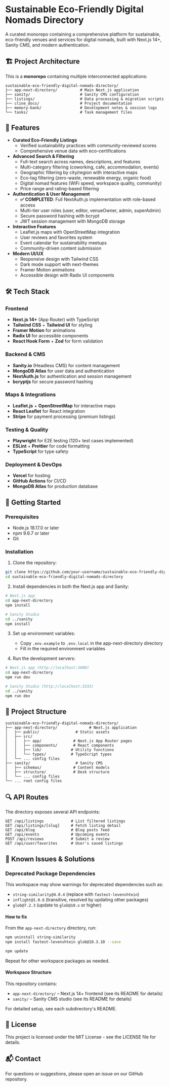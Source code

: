 # Sustainable Eco-Friendly Digital Nomads Directory

A curated monorepo containing a comprehensive platform for sustainable, eco-friendly venues and services for digital nomads, built with Next.js 14+, Sanity CMS, and modern authentication.

## 🏗️ Project Architecture

This is a **monorepo** containing multiple interconnected applications:

```
sustainable-eco-friendly-digital-nomads-directory/
├── app-next-directory/          # Main Next.js application
├── sanity/                      # Sanity CMS configuration
├── listings/                    # Data processing & migration scripts
├── cline_docs/                  # Project documentation
├── memory-bank/                 # Development notes & session logs
└── tasks/                       # Task management files
```

## 🌱 Features

- **Curated Eco-Friendly Listings**
  - Verified sustainability practices with community-reviewed scores
  - Comprehensive venue data with eco-certifications
- **Advanced Search & Filtering**
  - Full-text search across names, descriptions, and features
  - Multi-category filtering (coworking, cafe, accommodation, events)
  - Geographic filtering by city/region with interactive maps
  - Eco-tag filtering (zero-waste, renewable energy, organic food)
  - Digital nomad features (WiFi speed, workspace quality, community)
  - Price range and rating-based filtering
- **Authentication & User Management**
  - **✅ COMPLETED**: Full NextAuth.js implementation with role-based access
  - Multi-tier user roles (user, editor, venueOwner, admin, superAdmin)
  - Secure password hashing with bcrypt
  - JWT session management with MongoDB storage
- **Interactive Features**
  - Leaflet.js maps with OpenStreetMap integration
  - User reviews and favorites system
  - Event calendar for sustainability meetups
  - Community-driven content submission
- **Modern UI/UX**
  - Responsive design with Tailwind CSS
  - Dark mode support with next-themes
  - Framer Motion animations
  - Accessible design with Radix UI components

## 🛠️ Tech Stack

### Frontend
- **Next.js 14+** (App Router) with TypeScript
- **Tailwind CSS** + **Tailwind UI** for styling
- **Framer Motion** for animations
- **Radix UI** for accessible components
- **React Hook Form** + **Zod** for form validation

### Backend & CMS
- **Sanity.io** (Headless CMS) for content management
- **MongoDB Atlas** for user data and authentication
- **NextAuth.js** for authentication and session management
- **bcryptjs** for secure password hashing

### Maps & Integrations
- **Leaflet.js** + **OpenStreetMap** for interactive maps
- **React Leaflet** for React integration
- **Stripe** for payment processing (premium listings)

### Testing & Quality
- **Playwright** for E2E testing (120+ test cases implemented)
- **ESLint** + **Prettier** for code formatting
- **TypeScript** for type safety

### Deployment & DevOps
- **Vercel** for hosting
- **GitHub Actions** for CI/CD
- **MongoDB Atlas** for production database

## 🚀 Getting Started

### Prerequisites

- Node.js 18.17.0 or later
- npm 9.6.7 or later
- Git

### Installation

1. Clone the repository:

```bash
git clone https://github.com/your-username/sustainable-eco-friendly-digital-nomads-directory.git
cd sustainable-eco-friendly-digital-nomads-directory
```

2. Install dependencies in both the Next.js app and Sanity:

```bash
# Next.js app
cd app-next-directory
npm install

# Sanity Studio
cd ../sanity
npm install
```

3. Set up environment variables:
   - Copy `.env.example` to `.env.local` in the app-next-directory directory
   - Fill in the required environment variables

4. Run the development servers:

```bash
# Next.js app (http://localhost:3000)
cd app-next-directory
npm run dev

# Sanity Studio (http://localhost:3333)
cd ../sanity
npm run dev
```

## 📁 Project Structure

```
sustainable-eco-friendly-digital-nomads-directory/
├── app-next-directory/              # Next.js application
│   ├── public/                # Static assets
│   ├── src/
│   │   ├── app/              # Next.js App Router pages
│   │   ├── components/       # React components
│   │   ├── lib/             # Utility functions
│   │   └── types/           # TypeScript types
│   └── ... config files
├── sanity/                    # Sanity CMS
│   ├── schemas/              # Content models
│   ├── structure/            # Desk structure
│   └── ... config files
└── ... root config files
```

## 🔍 API Routes

The directory exposes several API endpoints:

```
GET /api/listings            # List filtered listings
GET /api/listings/[slug]     # Fetch listing detail
GET /api/blog                # Blog posts feed
GET /api/events              # Upcoming events
POST /api/reviews            # Submit a review
GET /api/user/favorites      # User's saved listings
```

## 🔧 Known Issues & Solutions

### Deprecated Package Dependencies

This workspace may show warnings for deprecated dependencies such as:

- `string-similarity@4.0.4` (replace with `fastest-levenshtein`)
- `inflight@1.0.6` (transitive, resolved by updating other packages)
- `glob@7.2.3` (update to `glob@10.x` or higher)

#### How to fix

From the `app-next-directory` directory, run:

```bash
npm uninstall string-similarity
npm install fastest-levenshtein glob@10.3.10 --save

npm update
```

Repeat for other workspace packages as needed.

#### Workspace Structure

This repository contains:

- `app-next-directory/` – Next.js 14+ frontend (see its README for details)
- `sanity/` – Sanity CMS studio (see its README for details)

For detailed setup, see each subdirectory's README.

## 📄 License

This project is licensed under the MIT License - see the LICENSE file for details.

## 📬 Contact

For questions or suggestions, please open an issue on our GitHub repository.
